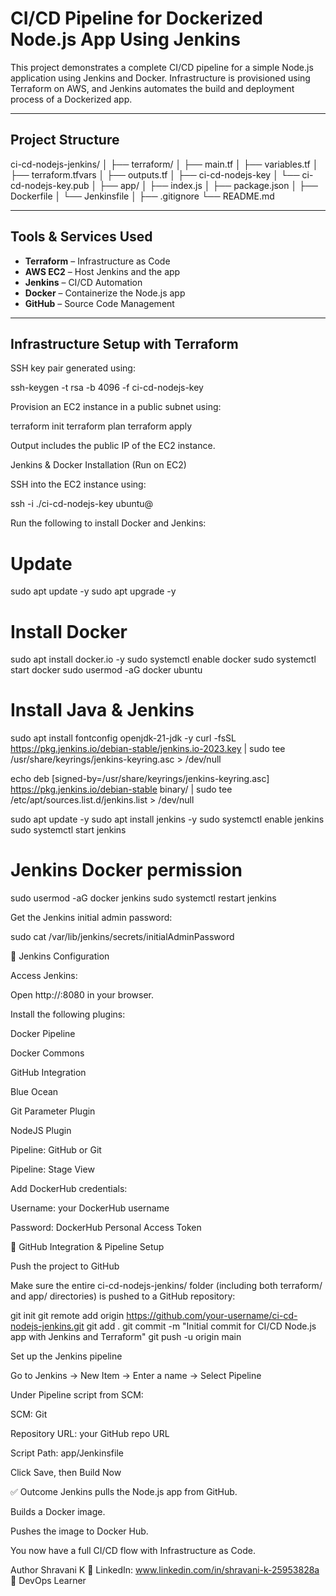 #  CI/CD Pipeline for Dockerized Node.js App Using Jenkins

This project demonstrates a complete CI/CD pipeline for a simple Node.js application using Jenkins and Docker. Infrastructure is provisioned using Terraform on AWS, and Jenkins automates the build and deployment process of a Dockerized app.

---

##  Project Structure

ci-cd-nodejs-jenkins/
│
├── terraform/
│ ├── main.tf
│ ├── variables.tf
│ ├── terraform.tfvars
│ ├── outputs.tf
│ ├── ci-cd-nodejs-key
│ └── ci-cd-nodejs-key.pub
│
├── app/
│ ├── index.js
│ ├── package.json
│ ├── Dockerfile
│ └── Jenkinsfile
│
├── .gitignore
└── README.md


---

## Tools & Services Used

- **Terraform** – Infrastructure as Code
- **AWS EC2** – Host Jenkins and the app
- **Jenkins** – CI/CD Automation
- **Docker** – Containerize the Node.js app
- **GitHub** – Source Code Management

---

## Infrastructure Setup with Terraform

SSH key pair generated using:

ssh-keygen -t rsa -b 4096 -f ci-cd-nodejs-key

Provision an EC2 instance in a public subnet using:

terraform init
terraform plan
terraform apply

Output includes the public IP of the EC2 instance.

Jenkins & Docker Installation (Run on EC2)

SSH into the EC2 instance using:

ssh -i ./ci-cd-nodejs-key ubuntu@<public-ip>


Run the following to install Docker and Jenkins:

# Update
sudo apt update -y
sudo apt upgrade -y

# Install Docker
sudo apt install docker.io -y
sudo systemctl enable docker
sudo systemctl start docker
sudo usermod -aG docker ubuntu

# Install Java & Jenkins
sudo apt install fontconfig openjdk-21-jdk -y
curl -fsSL https://pkg.jenkins.io/debian-stable/jenkins.io-2023.key | sudo tee \
  /usr/share/keyrings/jenkins-keyring.asc > /dev/null

echo deb [signed-by=/usr/share/keyrings/jenkins-keyring.asc] \
  https://pkg.jenkins.io/debian-stable binary/ | sudo tee \
  /etc/apt/sources.list.d/jenkins.list > /dev/null

sudo apt update -y
sudo apt install jenkins -y
sudo systemctl enable jenkins
sudo systemctl start jenkins

# Jenkins Docker permission
sudo usermod -aG docker jenkins
sudo systemctl restart jenkins

Get the Jenkins initial admin password:

sudo cat /var/lib/jenkins/secrets/initialAdminPassword


🧩 Jenkins Configuration

Access Jenkins:

Open http://<public-ip>:8080 in your browser.

Install the following plugins:

Docker Pipeline

Docker Commons

GitHub Integration

Blue Ocean

Git Parameter Plugin

NodeJS Plugin

Pipeline: GitHub or Git

Pipeline: Stage View

Add DockerHub credentials:

Username: your DockerHub username

Password: DockerHub Personal Access Token

🔁 GitHub Integration & Pipeline Setup

Push the project to GitHub

Make sure the entire ci-cd-nodejs-jenkins/ folder (including both terraform/ and app/ directories) is pushed to a GitHub repository:

git init
git remote add origin https://github.com/your-username/ci-cd-nodejs-jenkins.git
git add .
git commit -m "Initial commit for CI/CD Node.js app with Jenkins and Terraform"
git push -u origin main


Set up the Jenkins pipeline

Go to Jenkins → New Item → Enter a name → Select Pipeline

Under Pipeline script from SCM:

SCM: Git

Repository URL: your GitHub repo URL

Script Path: app/Jenkinsfile

Click Save, then Build Now

✅ Outcome
Jenkins pulls the Node.js app from GitHub.

Builds a Docker image.

Pushes the image to Docker Hub.

You now have a full CI/CD flow with Infrastructure as Code.

Author
Shravani K
💼 LinkedIn: www.linkedin.com/in/shravani-k-25953828a
🌱 DevOps Learner
